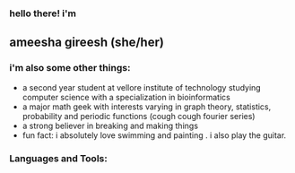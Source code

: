 ### hello there! i'm <br>
## **ameesha gireesh** (she/her)

### i'm also some other things: 
- a second year student at vellore institute of technology studying computer science with a specialization in bioinformatics
- a major math geek with interests varying in graph theory, statistics, probability and periodic functions (cough cough fourier series)
- a strong believer in breaking and making things 
- fun fact: i absolutely love swimming and painting . i also play the guitar.

### **Languages and Tools:**
